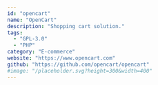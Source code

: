 ```yaml
---
id: "opencart"
name: "OpenCart"
description: "Shopping cart solution."
tags:
  - "GPL-3.0"
  - "PHP"
category: "E-commerce"
website: "https://www.opencart.com"
github: "https://github.com/opencart/opencart"
#image: "/placeholder.svg?height=300&width=400"
---
```


